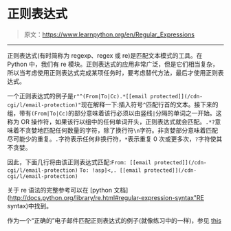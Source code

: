 # 正则表达式

> 原文：<https://www.learnpython.org/en/Regular_Expressions>

* * *

正则表达式(有时简称为 regexp、regex 或 re)是匹配文本模式的工具。在 Python 中，我们有 re 模块。正则表达式的应用非常广泛，但是它们相当复杂，所以当考虑使用正则表达式完成某项任务时，要考虑替代方法，最后才使用正则表达式。

一个正则表达式的例子是`r"^(From|To|Cc).*[[email protected]](/cdn-cgi/l/email-protection)"`现在解释一下:插入符号`^`匹配行首的文本。接下来的组，带有`(From|To|Cc)`的部分意味着该行必须以由竖线`|`分隔的单词之一开始。这称为 OR 操作符，如果该行以组中的任何单词开头，正则表达式就会匹配。`.*?`意味着不贪婪地匹配任何数量的字符，除了换行符`\n`字符。非贪婪部分意味着匹配尽可能少的重复。`.`字符表示任何非换行符，`*`表示重复 0 次或更多次，`?`字符使其不贪婪。

因此，下面几行将由该正则表达式匹配:`From: [[email protected]](/cdn-cgi/l/email-protection)` `To: !asp]<,. [[email protected]](/cdn-cgi/l/email-protection)`

关于 re 语法的完整参考可以在 [python 文档](http://docs.python.org/library/re.html#regular-expression-syntax"RE syntax)中找到。

作为一个“正确的”电子邮件匹配正则表达式的例子(就像练习中的一样)，参见 [this](http://www.ex-parrot.com/pdw/Mail-RFC822-Address.html)